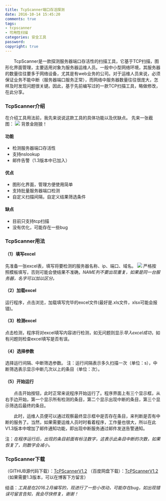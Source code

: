 ```yaml
---
title: TcpScanner端口存活探测
date: 2016-10-14 15:45:20
comments: true
tags: 
- tcpscanner
- 可用性扫描
categories: 安全工具
password:
copyright: true
---
```

　　TcpScanner是一款探测服务器端口存活性的扫描工具，它基于TCP扫描，图形化界面管理，主要适用对象为服务器运维人员。一般中小型网络环境，其服务器的数量往往要多于网络设备，尤其是有web业务的公司。对于运维人员来说，必须保证业务不能中断（服务器端口服务正常），而网络中服务器数量往往很庞大，怎样及时发现问题很关键。因此，基于先前编写过的一款TCP扫描工具，略做修改，在此分享。

### TcpScanner介绍
在介绍工具用法前，我先来说说这款工具的具体功能以及优缺点。
先来一张截图：
![](/upload_image/20161014/jietu.png)
背景金刚狼！

#### 功能
* 检测服务器端口存活性
* 支持nslookup
* 邮件告警（1.3版本中已加入）

#### 优点
* 图形化界面，管理方便使用简单
* 支持批量服务器端口检测
* 自定义扫描间隔，自定义结果筛选条件

#### 缺点
* 目前只支持tcp扫描
* 没有优化，可能存在一些bug


### TcpScanner用法
#### （1）填写excel
先准备一张excel表，填写将要检测的服务器名称、ip、端口、域名。
![](/upload_image/20161014/excel.png)
严格按照模板填写，否则可能会使结果不准确，*NAME列不要出现重复，如果是同一台服务器，名字可以加以区分。*
#### （2）加载excel
运行程序，点击浏览，加载填写完毕的excel文件(最好是.xls文件，xlsx可能会报错)。
#### （3）检测excel
点击检测，程序将对excel填写内容进行检测，如无问题则显示*导入excel成功*，如有问题则检查excel填写是否有误。
#### （4）选择参数
选择运行间隔、中断筛选参数。
注：运行间隔表示多久扫描一次（单位：s），中断筛选表示显示中断几次以上的条目（单位：次）。
#### （5）开始运行
　　点击开始按钮，此时正常来说程序开始运行了。程序界面上有三个显示框，从右手边开始，第一个显示所有检测的条目，第二个显示出现中断的条目，第三个显示筛选后最终的条目。

　　此时，运维人员便可以通过观察最终显示框中是否存在条目，来判断是否有中断的服务了。当然，如果需要运维人员时时看着程序，工作量也很大，所以在此V1.3版本中增加了邮件通知功能，即出现中断服务通过邮件发送告警通知。

注：*在程序运行后，出现的条目前面有标注数字，这表示此条目中断的次数，如果恢复了，则数字会减小。*

### TcpScanner下载
（GITHUB源代码下载）：[TcPScannerV1.2](https://github.com/tengzhangchao/TcpScanner)
（百度网盘下载）：[TcPScannerV1.2](http://pan.baidu.com/s/1hsjYQlI)
（如果需要1.3版本，可以在博客下方留言）

结语：*工具是在2016.2月编写的，现进行了一些小改动，可能存在bug，如出现错误可留言告知，我会尽快修复，谢谢！*



